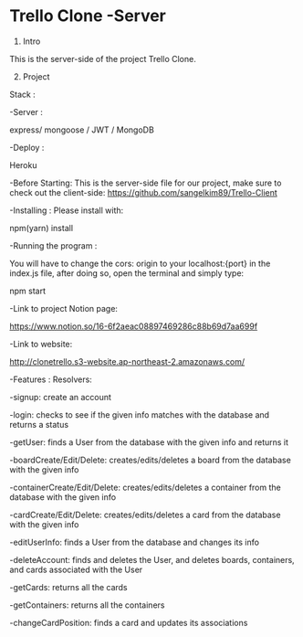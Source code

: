 # Trello Clone -Server
1. Intro

This is the server-side of the project Trello Clone.

2. Project

Stack :​

​-Server :​

express/ mongoose / JWT / MongoDB

​-Deploy :​

Heroku


-Before Starting: This is the server-side file for our project, make sure to check out the client-side: https://github.com/sangelkim89/Trello-Client


-Installing : Please install with:

npm(yarn) install

-Running the program : 

You will have to change the cors: origin to your localhost:{port} in the index.js file, after doing so, open the terminal and simply type: 

npm start 


-Link to project Notion page:

https://www.notion.so/16-6f2aeac08897469286c88b69d7aa699f

-Link to website:

http://clonetrello.s3-website.ap-northeast-2.amazonaws.com/



-Features : Resolvers:

-signup: create an account

-login: checks to see if the given info matches with the database and returns a status

-getUser: finds a User from the database with the given info and returns it

-boardCreate/Edit/Delete: creates/edits/deletes a board from the database with the given info

-containerCreate/Edit/Delete: creates/edits/deletes a container from the database with the given info

-cardCreate/Edit/Delete: creates/edits/deletes a card from the database with the given info

-editUserInfo: finds a User from the database and changes its info

-deleteAccount: finds and deletes the User, and deletes boards, containers, and cards associated with the User

-getCards: returns all the cards

-getContainers: returns all the containers

-changeCardPosition: finds a card and updates its associations
